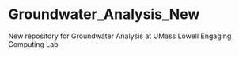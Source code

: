 # Groundwater_Analysis_New
New repository for Groundwater Analysis at UMass Lowell Engaging Computing Lab
